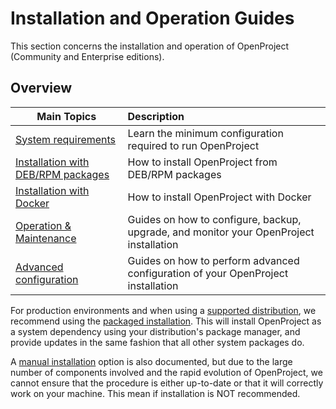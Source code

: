 # Installation and Operation Guides

This section concerns the installation and operation of OpenProject (Community and Enterprise editions).

## Overview

| Main Topics | Description |
| ----------- | :---------- |
| [System requirements](system-requirements) | Learn the minimum configuration required to run OpenProject |
| [Installation with DEB/RPM packages](packaged/installation) | How to install OpenProject from DEB/RPM packages |
| [Installation with Docker](docker/installation) | How to install OpenProject with Docker |
| [Operation & Maintenance](operation/) | Guides on how to configure, backup, upgrade, and monitor your OpenProject installation |
| [Advanced configuration](advanced-configuration/) | Guides on how to perform advanced configuration of your OpenProject installation |

For production environments and when using a [supported distribution](system-requirements), we recommend using the [packaged installation](packaged/installation). This will install OpenProject as a system dependency using your distribution's package manager, and provide updates in the same fashion that all other system packages do.

A [manual installation](manual/installation) option is also documented, but due to the large number of components involved and the rapid evolution of OpenProject, we cannot ensure that the procedure is either up-to-date or that it will correctly work on your machine. This mean if installation is NOT recommended.
